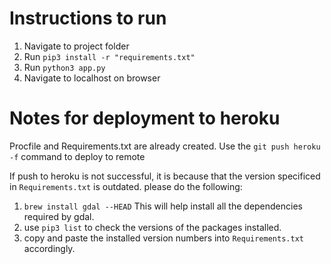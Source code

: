 # Instructions to run 

1. Navigate to project folder
2. Run `pip3 install -r "requirements.txt"`
3. Run `python3 app.py`
4. Navigate to localhost on browser 

# Notes for deployment to heroku

Procfile and Requirements.txt are already created.
Use the `git push heroku -f` command to deploy to remote

If push to heroku is not successful, it is because that the version specificed in `Requirements.txt` is outdated. please do the following:
1. `brew install gdal --HEAD` This will help install all the dependencies required by gdal.
2. use `pip3 list` to check the versions of the packages installed.
3. copy and paste the installed version numbers into `Requirements.txt` accordingly. 
